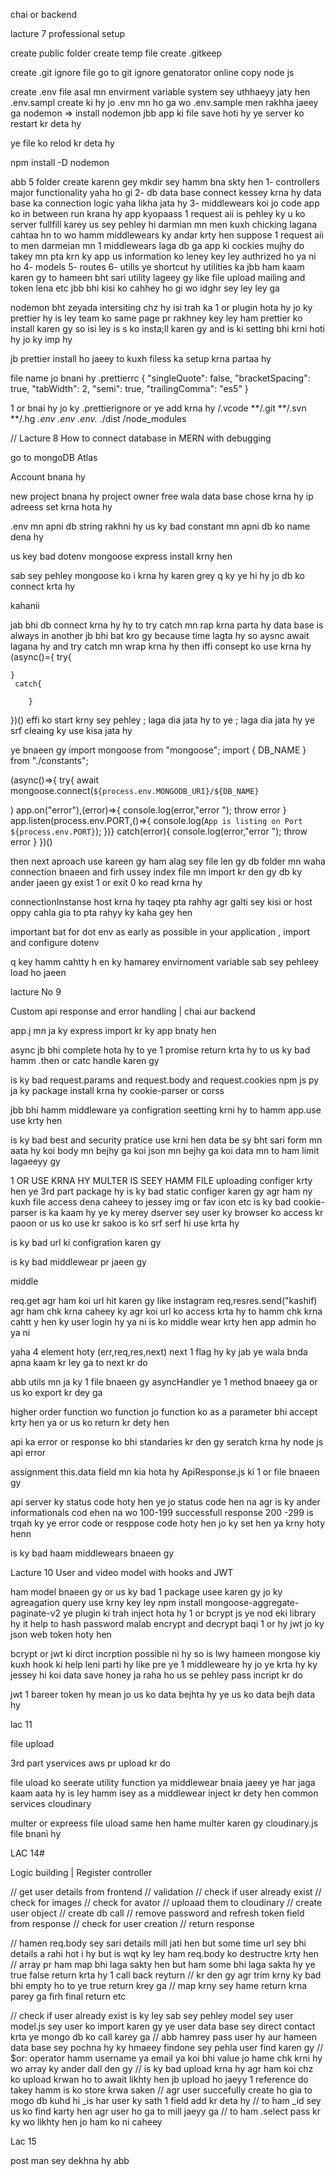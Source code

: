 chai or backend 

lacture 7 
professional setup

create public folder create temp file create .gitkeep

create .git ignore file  go to git ignore genatorator online copy node js

create .env file  asal mn envirment variable system sey uthhaeyy jaty hen 
.env.sampl create ki hy jo .env mn ho ga wo .env.sample men rakhha jaeey ga 
nodemon =>  install nodemon jbb app ki file save hoti hy ye server ko restart kr deta hy 

ye file ko relod kr deta hy 

npm install -D nodemon


abb 5 folder create karenn gey 
 mkdir sey hamm bna skty hen 
1- controllers major functionality yaha ho gi
2- db data base connect kessey krna hy      data base ka connection logic yaha likha jata hy 
3- middlewears koi jo code app ko in between run krana hy app kyopaass 1 request aii is pehley ky u ko server fullfill karey us sey pehley hi darmian mn men kuxh chicking lagana cahtaa hn to wo hamm middlewears ky andar krty hen suppose  1 request aii to men darmeian mn 1 middlewears laga db ga app ki cockies mujhy do takey mn pta krn ky app us information ko leney key ley authrized ho ya ni ho 
4- models 
5- routes 
6- utills ye shortcut hy utilities ka jbb ham kaam karen gy to hameen bht sari utility lageey gy like file upload mailing and token lena etc jbb bhi kisi ko cahhey ho gi wo idghr sey ley ley ga 

nodemon bht zeyada intersiting chz hy isi trah ka 1 or plugin hota hy jo ky prettier hy is ley team ko same page pr rakhney key ley ham prettier ko install karen gy  so isi ley is s ko insta;ll karen gy and is ki setting bhi krni hoti hy jo ky imp hy

jb prettier install ho jaeey to kuxh filess ka setup krna partaa hy

file name jo bnani hy .prettierrc
{
    "singleQuote": false,
    "bracketSpacing": true,
    "tabWidth": 2,
    "semi": true,
    "trailingComma": "es5"
} 

1 or bnai hy jo ky .prettierignore 
or ye add krna hy 
/.vcode
**/.git
**/.svn
**/.hg
*.env
.env
.env.*
./dist
/node_modules


// Lacture 8    How to connect database in MERN with debugging 

go to mongoDB Atlas 

Account bnana hy 

new project bnana hy project owner 
free wala data base chose krna hy 
ip adreess set krna hota hy 

.env mn apni db string rakhni hy 
us ky bad constant mn apni db ko name dena hy 

us key bad dotenv mongoose express install krny hen 



sab sey pehley mongoose ko i krna hy  karen grey q  ky ye hi hy jo db ko connect krta hy

kahanii 

jab bhi db connect krna hy hy to try catch mn rap krna parta hy 
data base is always in another 
jb bhi bat kro gy because time lagta hy so aysnc await lagana hy and try catch mn wrap krna hy 
then iffi consept ko use krna hy (async()={
    try{
       
    }
     catch{
            
        }
})()
effi ko start krny sey pehley ; laga dia jata hy to ye ; laga dia jata hy ye srf cleaing ky use kisa jata hy 


ye bnaeen gy import mongoose from "mongoose";
import { DB_NAME } from "./constants";

(async()=>{
    try{
await mongoose.connect(`${process.env.MONGODB_URI}/${DB_NAME}`

)
app.on("error"),(error)=>{
    console.log(error,"error ");
throw error
}
app.listen(process.env.PORT,()=>{
    console.log(`App is listing on Port ${process.env.PORT}`);
})}
    catch(error){
console.log(error,"error ");
throw error
    }
})()


then next aproach use kareen gy
ham alag sey file len gy db folder mn waha connection bnaeen and firh ussey index file mn import kr den gy 
db ky ander jaeen gy 
exist 1 or exit 0 ko read krna hy 

connectionInstanse host krna hy taqey pta rahhy agr galti sey kisi or host oppy cahla gia to pta rahyy ky kaha gey hen

important bat for dot env
as early as possible in your application , import and configure dotenv

q key hamm cahtty h en ky hamarey envirnoment variable sab sey pehleey load ho jaeen


lacture No  9

Custom api response and error handling | chai aur backend

app.j mn ja ky express import kr ky app bnaty hen

async jb bhi complete hota hy to ye 1 promise return krta hy to us ky bad hamm .then or catc handle karen gy 

is ky bad request.params and request.body and request.cookies
npm js py ja ky package install krna hy cookie-parser or corss 

jbb bhi hamm middleware ya configration seetting krni hy to hamm app.use use krty hen 

is ky bad best and security pratice use krni hen data be sy bht sari form mn aata hy koi body mn bejhy ga koi json mn bejhy ga koi data mn to ham limit lagaeeyy gy 

1 OR USE KRNA HY MULTER IS SEEY HAMM FILE uploading configer krty hen ye 3rd part package hy 
is ky bad static configer karen gy agr ham ny kuxh file access dena caheey to jessey img or fav icon etc
is ky bad cookie-parser is ka kaam hy ye ky merey dserver sey user ky browser ko access kr paoon or us ko use kr sakoo is ko srf serf hi use krta hy 

is ky bad url ki configration karen gy 


is ky bad middlewear pr jaeen gy 

middle

req.get
agr ham koi url hit karen gy like instagram 
req,resres.send("kashif)
agr ham chk krna caheey ky agr koi url ko access krta hy to hamm chk krna cahtt y hen ky user login hy ya ni is ko middle wear krty hen 
app admin ho ya ni 

yaha 4 element hoty (err,req,res,next)
next 1 flag hy ky jab ye wala bnda apna kaam kr ley ga to next kr do

abb utils mn ja ky 1 file bnaeen gy asyncHandler ye 1 method bnaeey ga or us ko export kr dey ga 

higher order function wo function jo function ko as a parameter bhi accept krty hen  ya or us ko return kr dety hen

api ka error or response ko bhi standaries kr den gy
seratch krna hy node js api error 

assignment this.data field mn kia hota hy 
ApiResponse.js ki 1 or file bnaeen gy 

api server ky status code hoty hen ye jo status code hen na agr is ky ander informationals cod ehen na wo 100-199
successfull response 200 -299
is trqah ky ye error code or resppose code hoty hen jo ky set hen ya krny hoty henn

is ky bad haam middlewears bnaeen gy

Lacture 10 
User and video model with hooks and JWT

ham model bnaeen gy or us ky bad 1 package usee karen gy jo ky agreagation query use krny key ley  npm install mongoose-aggregate-paginate-v2
 ye plugin ki trah inject hota hy 
 1 or bcrypt js  ye nod eki library hy it help to hash password malab encrypt and decrypt
 baqi 1 or hy jwt jo ky json web token hoty hen 

 bcrypt or jwt ki dirct incrption possible ni hy so is lwy hameen mongose kiy kuxh hook ki help leni parti hy 
 like pre  ye 1 middleweare hy jo ye krta hy ky jessey hi koi data save honey ja raha ho us se pehley pass incript kr do 


jwt 1 bareer token hy mean jo us ko data bejhta hy ye us ko data bejh data hy 


lac 11

file upload 

3rd part yservices
aws pr upload kr do

file uload ko seerate utility function ya middlewear bnaia jaeey ye har jaga kaam aata hy is ley hamm isey as a middlewear inject kr dety hen 
common services cloudinary

multer or expreess file uload same hen 
hame multer karen gy 
cloudinary.js file bnani hy 

LAC 14# 

Logic building | Register controller

// get user details from frontend
// validation
// check if user already exist
// check for images 
// check for avator
// uploaad them to cloudinary
// create user object 
// create db call
// remove password and refresh token field from response
// check for user creation
// return response

// hamen req.body sey sari details mill jati hen but some time url sey bhi details a rahi hot i hy but is wqt ky ley ham req.body ko destructre krty hen
// array pr ham map bhi laga sakty hen but ham some bhi laga sakta hy ye true false return krta hy 1 call back reyturn 
// kr den gy  agr trim krny ky bad bhi empty ho to ye true return krey ga
// map krny sey hame return krna parey ga firh final return etc 


// check if user already exist is ky ley sab sey pehley model sey user model.js sey user ko import karen gy ye user data base sey direct contact krta ye mongo db ko call karey ga
// abb hamrey pass user hy aur hameen data base sey pochna hy ky hmaeey findone sey pehla user find karen gy
// $or: operator hamm username ya email ya koi bhi value jo hame chk krni hy wo array ky ander dall den gy 
// is ky bad upload krna hy agr ham koi chz ko upload krwan ho to await likhty hen jb upload ho jaeyy 1 reference do takey hamm is ko store krwa saken 
// agr user succefully create ho gia to mogo db kuhd hi _is har user ky sath 1 field add kr deta hy
// to ham _id sey us ko find karty hen agr user ho ga to mill jaeyy ga 
// to ham .select pass kr ky wo likhty hen jo ham ko ni caheey 


Lac 15 

post man sey dekhna hy abb 


